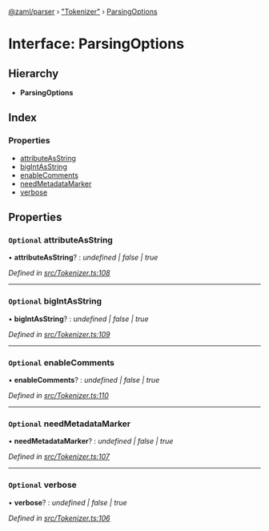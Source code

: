 [@zaml/parser](../README.md) › ["Tokenizer"](../modules/_tokenizer_.md) › [ParsingOptions](_tokenizer_.parsingoptions.md)

# Interface: ParsingOptions

## Hierarchy

* **ParsingOptions**

## Index

### Properties

* [attributeAsString](_tokenizer_.parsingoptions.md#optional-attributeasstring)
* [bigIntAsString](_tokenizer_.parsingoptions.md#optional-bigintasstring)
* [enableComments](_tokenizer_.parsingoptions.md#optional-enablecomments)
* [needMetadataMarker](_tokenizer_.parsingoptions.md#optional-needmetadatamarker)
* [verbose](_tokenizer_.parsingoptions.md#optional-verbose)

## Properties

### `Optional` attributeAsString

• **attributeAsString**? : *undefined | false | true*

*Defined in [src/Tokenizer.ts:108](https://github.com/nexushubs/zaml-lang/blob/4389e8b/packages/zaml-parser/src/Tokenizer.ts#L108)*

___

### `Optional` bigIntAsString

• **bigIntAsString**? : *undefined | false | true*

*Defined in [src/Tokenizer.ts:109](https://github.com/nexushubs/zaml-lang/blob/4389e8b/packages/zaml-parser/src/Tokenizer.ts#L109)*

___

### `Optional` enableComments

• **enableComments**? : *undefined | false | true*

*Defined in [src/Tokenizer.ts:110](https://github.com/nexushubs/zaml-lang/blob/4389e8b/packages/zaml-parser/src/Tokenizer.ts#L110)*

___

### `Optional` needMetadataMarker

• **needMetadataMarker**? : *undefined | false | true*

*Defined in [src/Tokenizer.ts:107](https://github.com/nexushubs/zaml-lang/blob/4389e8b/packages/zaml-parser/src/Tokenizer.ts#L107)*

___

### `Optional` verbose

• **verbose**? : *undefined | false | true*

*Defined in [src/Tokenizer.ts:106](https://github.com/nexushubs/zaml-lang/blob/4389e8b/packages/zaml-parser/src/Tokenizer.ts#L106)*

